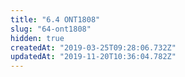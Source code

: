```yaml
---
title: "6.4 ONT1808"
slug: "64-ont1808"
hidden: true
createdAt: "2019-03-25T09:28:06.732Z"
updatedAt: "2019-11-20T10:36:04.782Z"
---
```

